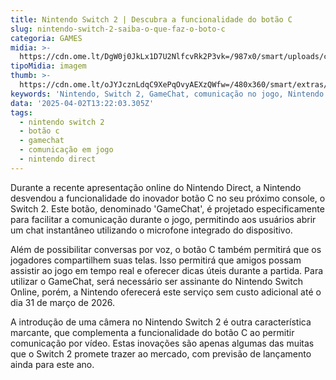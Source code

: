 ```yaml
---
title: Nintendo Switch 2 | Descubra a funcionalidade do botão C
slug: nintendo-switch-2-saiba-o-que-faz-o-boto-c
categoria: GAMES
midia: >-
  https://cdn.ome.lt/DgW0j0JkLx1D7U2NlfcvRk2P3vk=/987x0/smart/uploads/conteudo/fotos/02_JCjTMXV.jpg
tipoMidia: imagem
thumb: >-
  https://cdn.ome.lt/oJYJcznLdqC9XePqOvyAEXzQWfw=/480x360/smart/extras/conteudos/Captura_de_tela_2025-04-02_100859.png
keywords: 'Nintendo, Switch 2, GameChat, comunicação no jogo, Nintendo Direct'
data: '2025-04-02T13:22:03.305Z'
tags:
  - nintendo switch 2
  - botão c
  - gamechat
  - comunicação em jogo
  - nintendo direct
---
```


Durante a recente apresentação online do Nintendo Direct, a Nintendo desvendou a funcionalidade do inovador botão C no seu próximo console, o Switch 2. Este botão, denominado 'GameChat', é projetado especificamente para facilitar a comunicação durante o jogo, permitindo aos usuários abrir um chat instantâneo utilizando o microfone integrado do dispositivo.

Além de possibilitar conversas por voz, o botão C também permitirá que os jogadores compartilhem suas telas. Isso permitirá que amigos possam assistir ao jogo em tempo real e oferecer dicas úteis durante a partida. Para utilizar o GameChat, será necessário ser assinante do Nintendo Switch Online, porém, a Nintendo oferecerá este serviço sem custo adicional até o dia 31 de março de 2026.

A introdução de uma câmera no Nintendo Switch 2 é outra característica marcante, que complementa a funcionalidade do botão C ao permitir comunicação por vídeo. Estas inovações são apenas algumas das muitas que o Switch 2 promete trazer ao mercado, com previsão de lançamento ainda para este ano.
